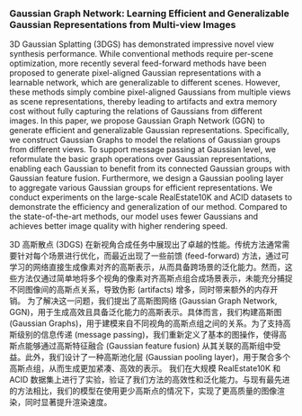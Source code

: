 ### Gaussian Graph Network: Learning Efficient and Generalizable Gaussian Representations from Multi-view Images

3D Gaussian Splatting (3DGS) has demonstrated impressive novel view synthesis performance. While conventional methods require per-scene optimization, more recently several feed-forward methods have been proposed to generate pixel-aligned Gaussian representations with a learnable network, which are generalizable to different scenes. However, these methods simply combine pixel-aligned Gaussians from multiple views as scene representations, thereby leading to artifacts and extra memory cost without fully capturing the relations of Gaussians from different images. In this paper, we propose Gaussian Graph Network (GGN) to generate efficient and generalizable Gaussian representations. Specifically, we construct Gaussian Graphs to model the relations of Gaussian groups from different views. To support message passing at Gaussian level, we reformulate the basic graph operations over Gaussian representations, enabling each Gaussian to benefit from its connected Gaussian groups with Gaussian feature fusion. Furthermore, we design a Gaussian pooling layer to aggregate various Gaussian groups for efficient representations. We conduct experiments on the large-scale RealEstate10K and ACID datasets to demonstrate the efficiency and generalization of our method. Compared to the state-of-the-art methods, our model uses fewer Gaussians and achieves better image quality with higher rendering speed.

3D 高斯散点 (3DGS) 在新视角合成任务中展现出了卓越的性能。传统方法通常需要针对每个场景进行优化，而最近出现了一些前馈 (feed-forward) 方法，通过可学习的网络直接生成像素对齐的高斯表示，从而具备跨场景的泛化能力。然而，这些方法仅通过简单地将多个视角的像素对齐高斯点组合成场景表示，未能充分捕捉不同图像间的高斯点关系，导致伪影 (artifacts) 增多，同时带来额外的内存开销。
为了解决这一问题，我们提出了高斯图网络 (Gaussian Graph Network, GGN)，用于生成高效且具备泛化能力的高斯表示。具体而言，我们构建高斯图 (Gaussian Graphs)，用于建模来自不同视角的高斯点组之间的关系。为了支持高斯级别的信息传递 (message passing)，我们重新定义了基本的图操作，使得高斯点能够通过高斯特征融合 (Gaussian feature fusion) 从其关联的高斯组中受益。此外，我们设计了一种高斯池化层 (Gaussian pooling layer)，用于聚合多个高斯点组，从而生成更加紧凑、高效的表示。
我们在大规模 RealEstate10K 和 ACID 数据集上进行了实验，验证了我们方法的高效性和泛化能力。与现有最先进的方法相比，我们的模型在使用更少高斯点的情况下，实现了更高质量的图像渲染，同时显著提升渲染速度。
